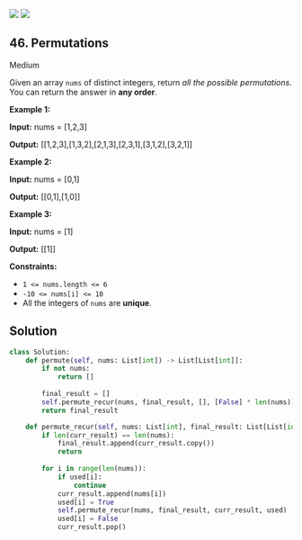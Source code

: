 [![](https://img.shields.io/github/stars/LeetCode-in-Python/LeetCode-in-Python?label=Stars&style=flat-square)](https://github.com/LeetCode-in-Python/LeetCode-in-Python)
[![](https://img.shields.io/github/forks/LeetCode-in-Python/LeetCode-in-Python?label=Fork%20me%20on%20GitHub%20&style=flat-square)](https://github.com/LeetCode-in-Python/LeetCode-in-Python/fork)

## 46\. Permutations

Medium

Given an array `nums` of distinct integers, return _all the possible permutations_. You can return the answer in **any order**.

**Example 1:**

**Input:** nums = [1,2,3]

**Output:** [[1,2,3],[1,3,2],[2,1,3],[2,3,1],[3,1,2],[3,2,1]] 

**Example 2:**

**Input:** nums = [0,1]

**Output:** [[0,1],[1,0]] 

**Example 3:**

**Input:** nums = [1]

**Output:** [[1]] 

**Constraints:**

*   `1 <= nums.length <= 6`
*   `-10 <= nums[i] <= 10`
*   All the integers of `nums` are **unique**.

## Solution

```python
class Solution:
    def permute(self, nums: List[int]) -> List[List[int]]:
        if not nums:
            return []
        
        final_result = []
        self.permute_recur(nums, final_result, [], [False] * len(nums))
        return final_result

    def permute_recur(self, nums: List[int], final_result: List[List[int]], curr_result: List[int], used: List[bool]):
        if len(curr_result) == len(nums):
            final_result.append(curr_result.copy())
            return
        
        for i in range(len(nums)):
            if used[i]:
                continue
            curr_result.append(nums[i])
            used[i] = True
            self.permute_recur(nums, final_result, curr_result, used)
            used[i] = False
            curr_result.pop()
```